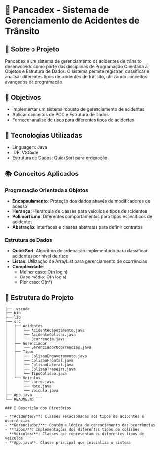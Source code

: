 # 🚗 Pancadex - Sistema de Gerenciamento de Acidentes de Trânsito

## 📝 Sobre o Projeto
Pancadex é um sistema de gerenciamento de acidentes de trânsito desenvolvido como parte das disciplinas de Programação Orientada a Objetos e Estrutura de Dados. O sistema permite registrar, classificar e analisar diferentes tipos de acidentes de trânsito, utilizando conceitos avançados de programação.

## 🎯 Objetivos
- Implementar um sistema robusto de gerenciamento de acidentes
- Aplicar conceitos de POO e Estrutura de Dados
- Fornecer análise de risco para diferentes tipos de acidentes

## 🔧 Tecnologias Utilizadas
- Linguagem: Java
- IDE: VSCode
- Estrutura de Dados: QuickSort para ordenação

## 📚 Conceitos Aplicados

### Programação Orientada a Objetos
- **Encapsulamento**: Proteção dos dados através de modificadores de acesso
- **Herança**: Hierarquia de classes para veículos e tipos de acidentes
- **Polimorfismo**: Diferentes comportamentos para tipos específicos de acidentes
- **Abstração**: Interfaces e classes abstratas para definir contratos

### Estrutura de Dados
- **QuickSort**: Algoritmo de ordenação implementado para classificar acidentes por nível de risco
- **Listas**: Utilização de ArrayList para gerenciamento de ocorrências
- **Complexidade**:
  - Melhor caso: O(n log n)
  - Caso médio: O(n log n)
  - Pior caso: O(n²)

## 📁 Estrutura do Projeto

``` PANCADEX
├── .vscode
├── bin
├── lib
├── src
│   ├── Acidentes
│   │   ├── AcidenteCapotamento.java
│   │   ├── AcidenteColisao.java
│   │   └── Ocorrencia.java
│   ├── Gerenciador
│   │   └── GerenciadorOcorrencias.java
│   ├── Tipos
│   │   ├── ColisaoEngavetamento.java
│   │   ├── ColisaoFrontal.java
│   │   ├── ColisaoLateral.java
│   │   ├── ColisaoTraseira.java
│   │   └── TipoColisao.java
│   └── Veiculos
│       ├── Carro.java
│       ├── Moto.java
│       └── Veiculo.java
├── App.java
└── README.md ```

### 📂 Descrição dos Diretórios

- **Acidentes/**: Classes relacionadas aos tipos de acidentes e ocorrências
- **Gerenciador/**: Contém a lógica de gerenciamento das ocorrências
- **Tipos/**: Implementações dos diferentes tipos de colisões
- **Veiculos/**: Classes que representam os diferentes tipos de veículos
- **App.java**: Classe principal que inicializa o sistema
